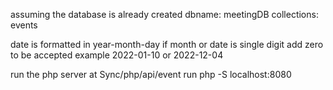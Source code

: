 assuming the database is already created
dbname: meetingDB
collections: events

date is formatted in year-month-day
if month or date is single digit add zero to be accepted
example 2022-01-10 or 2022-12-04

run the php server at Sync/php/api/event
run php -S localhost:8080
